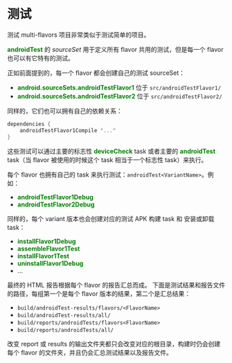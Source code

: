 # 测试

测试 multi-flavors 项目非常类似于测试简单的项目。

**<font color='green'>androidTest</font>** 的 *sourceSet* 用于定义所有 flavor 共用的测试，但是每一个 flavor 也可以有它特有的测试。

正如前面提到的，每一个 flavor 都会创建自己的测试 sourceSet：

* **<font color='green'>android.sourceSets.androidTestFlavor1</font>**
 位于 `src/androidTestFlavor1/`
* **<font color='green'>android.sourceSets.androidTestFlavor2</font>**
 位于 `src/androidTestFlavor2/`

同样的，它们也可以拥有自己的依赖关系：

``` Groovy
dependencies {
    androidTestFlavor1Compile "..."
}
```

这些测试可以通过主要的标志性 **<font color='green'>deviceCheck</font>** task 或者主要的 **<font color='green'>androidTest</font>** task（当 flavor 被使用的时候这个 task 相当于一个标志性 task）来执行。

每个 flavor 也拥有自己的 task 来执行测试：`androidTest<VariantName>`。例如：

* **<font color='green'>androidTestFlavor1Debug</font>**
* **<font color='green'>androidTestFlavor2Debug</font>**

同样的，每个 variant 版本也会创建对应的测试 APK 构建 task 和 安装或卸载 task：

* **<font color='green'>installFlavor1Debug</font>**
* **<font color='green'>assembleFlavor1Test</font>**
* **<font color='green'>installFlavor1Test</font>**
* **<font color='green'>uninstallFlavor1Debug</font>**
* ...

最终的 HTML 报告根据每个 flavor 的报告汇总而成。
下面是测试结果和报告文件的路径，每组第一个是每个 flavor 版本的结果，第二个是汇总结果：

* `build/androidTest-results/flavors/<FlavorName>`
* `build/androidTest-results/all/`
* `build/reports/androidTests/flavors<FlavorName>`
* `build/reports/androidTests/all/`

改变 report 或 results 的输出文件夹都只会改变对应的根目录，构建时仍会创建每个 flavor 的文件夹，并且仍会汇总测试结果以及报告文件。